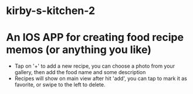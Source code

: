 # kirby-s-kitchen-2

# An IOS APP for creating food recipe memos (or anything you like)
- Tap on '+' to add a new recipe, you can choose a photo from your gallery, then add the food name and some description
- Recipes will show on main view after hit 'add', you can tap to mark it as favorite, or swipe to the left to delete.
